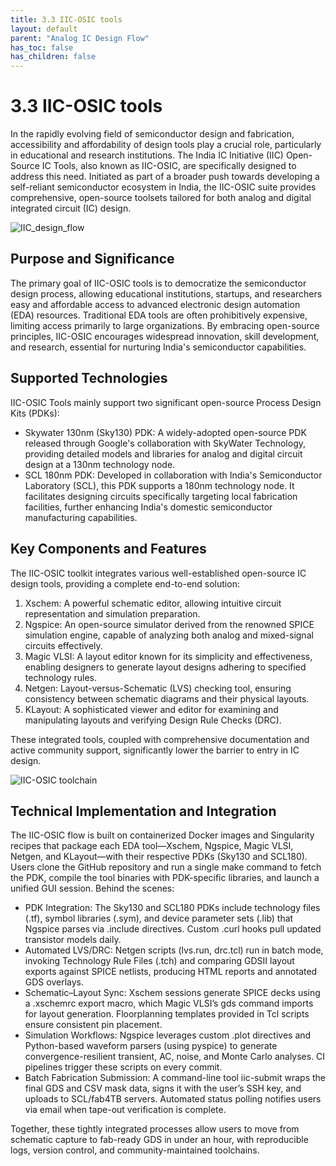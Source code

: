 ```yaml
---
title: 3.3 IIC-OSIC tools
layout: default
parent: "Analog IC Design Flow"
has_toc: false
has_children: false
---
```


# 3.3 IIC-OSIC tools

In the rapidly evolving field of semiconductor design and fabrication, accessibility and affordability of design tools play a crucial role, particularly in educational and research institutions. The India IC Initiative (IIC) Open-Source IC Tools, also known as IIC-OSIC, are specifically designed to address this need. Initiated as part of a broader push towards developing a self-reliant semiconductor ecosystem in India, the IIC-OSIC suite provides comprehensive, open-source toolsets tailored for both analog and digital integrated circuit (IC) design.

![IIC_design_flow](https://github.com/user-attachments/assets/71781e98-cea2-454c-8905-c473e75a2ac6)

## Purpose and Significance

The primary goal of IIC-OSIC tools is to democratize the semiconductor design process, allowing educational institutions, startups, and researchers easy and affordable access to advanced electronic design automation (EDA) resources. Traditional EDA tools are often prohibitively expensive, limiting access primarily to large organizations. By embracing open-source principles, IIC-OSIC encourages widespread innovation, skill development, and research, essential for nurturing India's semiconductor capabilities.


## Supported Technologies

IIC-OSIC Tools mainly support two significant open-source Process Design Kits (PDKs):
- Skywater 130nm (Sky130) PDK: A widely-adopted open-source PDK released through Google's collaboration with SkyWater Technology, providing detailed models and libraries for analog and digital circuit design at a 130nm technology node.
- SCL 180nm PDK: Developed in collaboration with India's Semiconductor Laboratory (SCL), this PDK supports a 180nm technology node. It facilitates designing circuits specifically targeting local fabrication facilities, further enhancing India's domestic semiconductor manufacturing capabilities.


## Key Components and Features

The IIC-OSIC toolkit integrates various well-established open-source IC design tools, providing a complete end-to-end solution:
1. Xschem: A powerful schematic editor, allowing intuitive circuit representation and simulation preparation.
2. Ngspice: An open-source simulator derived from the renowned SPICE simulation engine, capable of analyzing both analog and mixed-signal circuits effectively.
3. Magic VLSI: A layout editor known for its simplicity and effectiveness, enabling designers to generate layout designs adhering to specified technology rules.
4. Netgen: Layout-versus-Schematic (LVS) checking tool, ensuring consistency between schematic diagrams and their physical layouts.
5. KLayout: A sophisticated viewer and editor for examining and manipulating layouts and verifying Design Rule Checks (DRC).

These integrated tools, coupled with comprehensive documentation and active community support, significantly lower the barrier to entry in IC design.


![IIC-OSIC toolchain](https://github.com/user-attachments/assets/2acc3a48-e51b-43bb-af61-94623d1b5d5c)

## Technical Implementation and Integration

The IIC-OSIC flow is built on containerized Docker images and Singularity recipes that package each EDA tool—Xschem, Ngspice, Magic VLSI, Netgen, and KLayout—with their respective PDKs (Sky130 and SCL180). Users clone the GitHub repository and run a single make command to fetch the PDK, compile the tool binaries with PDK-specific libraries, and launch a unified GUI session. Behind the scenes:

- PDK Integration: The Sky130 and SCL180 PDKs include technology files (.tf), symbol libraries (.sym), and device parameter sets (.lib) that Ngspice parses via .include directives. Custom .curl hooks pull updated transistor models daily.
- Automated LVS/DRC: Netgen scripts (lvs.run, drc.tcl) run in batch mode, invoking Technology Rule Files (.tch) and comparing GDSII layout exports against SPICE netlists, producing HTML reports and annotated GDS overlays.
- Schematic–Layout Sync: Xschem sessions generate SPICE decks using a .xschemrc export macro, which Magic VLSI’s gds <cell> command imports for layout generation. Floorplanning templates provided in Tcl scripts ensure consistent pin placement.
- Simulation Workflows: Ngspice leverages custom .plot directives and Python-based waveform parsers (using pyspice) to generate convergence-resilient transient, AC, noise, and Monte Carlo analyses. CI pipelines trigger these scripts on every commit.
- Batch Fabrication Submission: A command-line tool iic-submit wraps the final GDS and CSV mask data, signs it with the user’s SSH key, and uploads to SCL/fab4TB servers. Automated status polling notifies users via email when tape-out verification is complete.

Together, these tightly integrated processes allow users to move from schematic capture to fab-ready GDS in under an hour, with reproducible logs, version control, and community-maintained toolchains.
